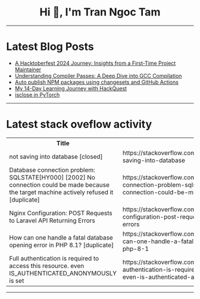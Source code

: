 <h1 align="center">Hi 👋, I'm Tran Ngoc Tam</h1>

---

# Latest Blog Posts 
<!-- BLOG-POST-LIST:START -->
- [A Hacktoberfest 2024 Journey: Insights from a First-Time Project Maintainer](https://dev.to/tjtanjin/a-hacktoberfest-2024-journey-insights-from-a-first-time-project-maintainer-96l)
- [Understanding Compiler Passes: A Deep Dive into GCC Compilation](https://dev.to/krinskumar/understanding-compiler-passes-a-deep-dive-into-gcc-compilation-5h5g)
- [Auto publish NPM packages using changesets and GitHub Actions](https://dev.to/wdsebastian/simplest-way-to-publish-and-automate-npm-packages-d0c)
- [My 14-Day Learning Journey with HackQuest](https://dev.to/arup_matabber/my-14-day-learning-journey-with-hackquest-nh6)
- [isclose in PyTorch](https://dev.to/hyperkai/isclose-in-pytorch-57ga)
<!-- BLOG-POST-LIST:END -->

---

# Latest stack oveflow activity
<table>
  <tr><th>Title</th><th>Link</th></tr>
  <!-- STACKOVERFLOW:START --><tr><td>not saving into database [closed]</td><td>https://stackoverflow.com/questions/79153899/not-saving-into-database</td></tr><tr><td>Database connection problem: SQLSTATE[HY000] [2002] No connection could be made because the target machine actively refused it [duplicate]</td><td>https://stackoverflow.com/questions/79153876/database-connection-problem-sqlstatehy000-2002-no-connection-could-be-made</td></tr><tr><td>Nginx Configuration: POST Requests to Laravel API Returning Errors</td><td>https://stackoverflow.com/questions/79153770/nginx-configuration-post-requests-to-laravel-api-returning-errors</td></tr><tr><td>How can one handle a fatal database opening error in PHP 8.1? [duplicate]</td><td>https://stackoverflow.com/questions/79153598/how-can-one-handle-a-fatal-database-opening-error-in-php-8-1</td></tr><tr><td>Full authentication is required to access this resource. even IS_AUTHENTICATED_ANONYMOUSLY is set</td><td>https://stackoverflow.com/questions/79153366/full-authentication-is-required-to-access-this-resource-even-is-authenticated-a</td></tr><!-- STACKOVERFLOW:END -->
</table>

---


